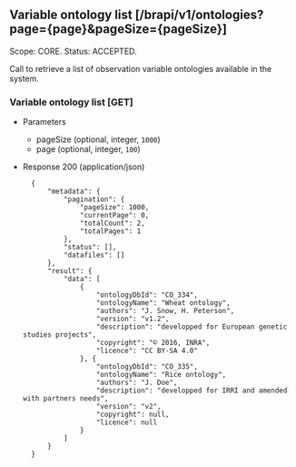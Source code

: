 ## Variable ontology list [/brapi/v1/ontologies?page={page}&pageSize={pageSize}]
Scope: CORE.
Status: ACCEPTED.

Call to retrieve a list of observation variable ontologies available in the system.

### Variable ontology list [GET]

+ Parameters
    + pageSize (optional, integer, `1000`)
    + page (optional, integer, `100`)

+ Response 200 (application/json)

        {
            "metadata": {
                "pagination": {
                    "pageSize": 1000,
                    "currentPage": 0,
                    "totalCount": 2,
                    "totalPages": 1
                },
                "status": [],
                "datafiles": []
            },
            "result": {
                "data": [
                    {
                        "ontologyDbId": "CO_334",
                        "ontologyName": "Wheat ontology",
                        "authors": "J. Snow, H. Peterson",
                        "version": "v1.2",
                        "description": "developped for European genetic studies projects",
                        "copyright": "© 2016, INRA",
                        "licence": "CC BY-SA 4.0"
                    }, {
                        "ontologyDbId": "CO_335",
                        "ontologyName": "Rice ontology",
                        "authors": "J. Doe",
                        "description": "developped for IRRI and amended with partners needs",
                        "version": "v2",
                        "copyright": null,
                        "licence": null
                    }
                ]
            }
        }
